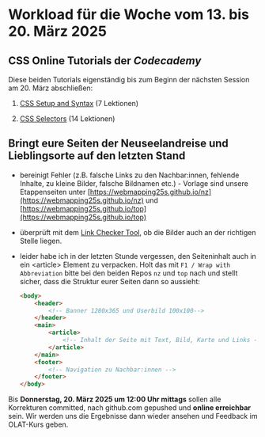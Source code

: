 # Workload für die Woche vom 13. bis 20. März 2025

## CSS Online Tutorials der *Codecademy*

Diese beiden Tutorials eigenständig bis zum Beginn der nächsten Session am 20. März abschließen:

1. [CSS Setup and Syntax](https://www.codecademy.com/courses/learn-css/lessons/learn-css-setup-and-syntax) (7 Lektionen)

2. [CSS Selectors](https://www.codecademy.com/courses/learn-css/lessons/learn-css-selectors) (14 Lektionen)

## Bringt eure Seiten der Neuseelandreise und Lieblingsorte auf den letzten Stand

- bereinigt Fehler (z.B. falsche Links zu den Nachbar:innen, fehlende Inhalte, zu kleine Bilder, falsche Bildnamen etc.) - Vorlage sind unsere Etappenseiten unter [https://webmapping25s.github.io/nz](https://webmapping25s.github.io/nz) und [https://webmapping25s.github.io/top](https://webmapping25s.github.io/top)
- überprüft mit dem [Link Checker Tool](https://webmapping25s.github.io/linkchecker), ob die Bilder auch an der richtigen Stelle liegen.
- leider habe ich in der letzten Stunde vergessen, den Seiteninhalt auch in ein &lt;article> Element zu verpacken. Holt das mit `F1 / Wrap with Abbreviation` bitte bei den beiden Repos `nz` und `top` nach und stellt sicher, dass die Struktur eurer Seiten dann so aussieht:

    ```html
    <body>
        <header>
            <!-- Banner 1280x365 und Userbild 100x100-->
        </header>
        <main>
            <article>
                <!-- Inhalt der Seite mit Text, Bild, Karte und Links -->
            </article>
        </main>
        <footer>
            <!-- Navigation zu Nachbar:innen -->
        </footer>
    </body>
    ```

Bis **Donnerstag, 20. März 2025 um 12:00 Uhr mittags** sollen alle Korrekturen committed, nach github.com gepushed und **online erreichbar** sein. Wir werden uns die Ergebnisse dann wieder ansehen und Feedback im OLAT-Kurs geben.
